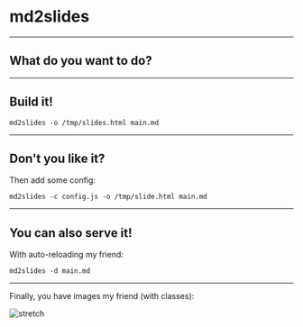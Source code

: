 md2slides
=========

---

What do you want to do?
-----------------------

---

Build it!
---------

    md2slides -o /tmp/slides.html main.md

---

Don't you like it?
------------------

Then add some config:

    md2slides -c config.js -o /tmp/slide.html main.md

---

You can also serve it!
----------------------

With auto-reloading my friend:

    md2slides -d main.md

---

Finally, you have images my friend (with classes):

![stretch](https://www.google.com/images/branding/googlelogo/2x/googlelogo_color_272x92dp.png)
